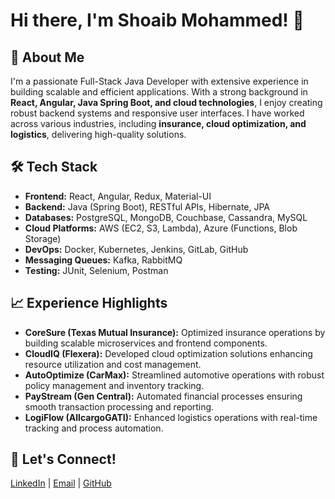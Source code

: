 # Hi there, I'm Shoaib Mohammed! 👋

## 🚀 About Me
I'm a passionate Full-Stack Java Developer with extensive experience in building scalable and efficient applications. With a strong background in **React, Angular, Java Spring Boot, and cloud technologies**, I enjoy creating robust backend systems and responsive user interfaces. I have worked across various industries, including **insurance, cloud optimization, and logistics**, delivering high-quality solutions.

## 🛠 Tech Stack
- **Frontend:** React, Angular, Redux, Material-UI
- **Backend:** Java (Spring Boot), RESTful APIs, Hibernate, JPA
- **Databases:** PostgreSQL, MongoDB, Couchbase, Cassandra, MySQL
- **Cloud Platforms:** AWS (EC2, S3, Lambda), Azure (Functions, Blob Storage)
- **DevOps:** Docker, Kubernetes, Jenkins, GitLab, GitHub
- **Messaging Queues:** Kafka, RabbitMQ
- **Testing:** JUnit, Selenium, Postman

## 📈 Experience Highlights
- **CoreSure (Texas Mutual Insurance):** Optimized insurance operations by building scalable microservices and frontend components.
- **CloudIQ (Flexera):** Developed cloud optimization solutions enhancing resource utilization and cost management.
- **AutoOptimize (CarMax):** Streamlined automotive operations with robust policy management and inventory tracking.
- **PayStream (Gen Central):** Automated financial processes ensuring smooth transaction processing and reporting.
- **LogiFlow (AllcargoGATI):** Enhanced logistics operations with real-time tracking and process automation.

## 🔗 Let's Connect!
[LinkedIn]((https://www.linkedin.com/in/shoaibfsj/)) | [Email](mailto:shoaibfsj914@gmail.com) | [GitHub](https://github.com/shoaibfsj)
